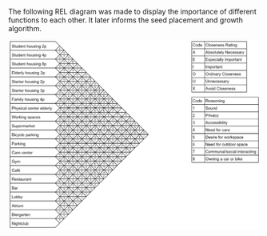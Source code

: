 The following REL diagram was made to display the importance of different functions to each other. It later informs the seed placement and growth algorithm.

![REL](/assets/img/rel.png)